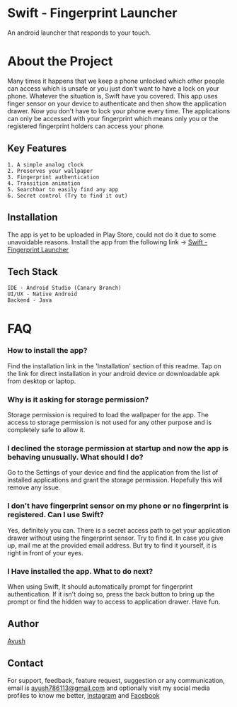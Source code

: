 
# Swift - Fingerprint Launcher

An android launcher that responds to your touch.

# About the Project

Many times it happens that we keep a phone unlocked which other people can access which is unsafe or you just don't want to have a lock on your phone. Whatever the situation is, Swift have you covered. This app uses finger sensor on your device to authenticate and then show the application drawer. Now you don't have to lock your phone every time. The applications can only be accessed with your fingerprint which means only you or the registered fingerprint holders can access your phone.
## Key Features

    1. A simple analog clock
    2. Preserves your wallpaper
    3. Fingerprint authentication
    4. Transition animation
    5. Searchbar to easily find any app
    6. Secret control (Try to find it out)
## Installation

The app is yet to be uploaded in Play Store, could not do it due to some unavoidable reasons.
Install the app from the following link -> [Swift - Fingerprint Launcher](https://drive.google.com/file/d/1b6wLEImtlMbR-_BFwaGa1ZF7cckOdXWc/view?usp=sharing)
## Tech Stack

    IDE - Android Studio (Canary Branch)
    UI/UX - Native Android
    Backend - Java
# FAQ

### How to install the app?
    
Find the installation link in the 'Installation' section of this readme. Tap on the link for direct installation in your android device or downloadable apk from desktop or laptop.

### Why is it asking for storage permission?

Storage permission is required to load the wallpaper for the app. The access to storage permission is not used for any other purpose and is completely safe to allow it.

### I declined the storage permission at startup and now the app is behaving unusually. What should I do?

Go to the Settings of your device and find the application from the list of installed applications and grant the storage permission. Hopefully this will remove any issue.

### I don't have fingerprint sensor on my phone or no fingerprint is registered. Can I use Swift?

Yes, definitely you can. There is a secret access path to get your application drawer without using the fingerprint sensor. Try to find it. In case you give up, mail me at the provided email address. But try to find it yourself, it is right in front of your eyes.

### I Have installed the app. What to do next?

When using Swift, It should automatically prompt for fingerprint authentication. If it isn't doing so, press the back button to bring up the prompt or find the hidden way to access to application drawer. Have fun.
## Author
[Ayush](https://www.github.com/ayush786113)
## Contact

For support, feedback, feature request, suggestion or any communication, email is ayush786113@gmail.com and optionally visit my social media profiles to know me better, [Instagram](https://www.instagram.com/__pole___star__) and [Facebook](https://www.facebook.com/ayush.ghosal.3/)
